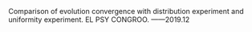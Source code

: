 Comparison of evolution convergence with distribution experiment and uniformity experiment.
EL PSY CONGROO. ——2019.12
